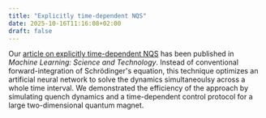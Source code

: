 ```yaml
---
title: "Explicitly time-dependent NQS"
date: 2025-10-16T11:16:08+02:00
draft: false
---
```

Our [article on explicitly time-dependent NQS](publications/27_tnqs) has been published in *Machine Learning: Science and Technology*. Instead of conventional forward-integration of Schrödinger's equation, this technique optimizes an artificial neural network to solve the dynamics simultaneoulsy across a whole time interval. We demonstrated the efficiency of the approach by simulating quench dynamics and a time-dependent control protocol for a large two-dimensional quantum magnet.
